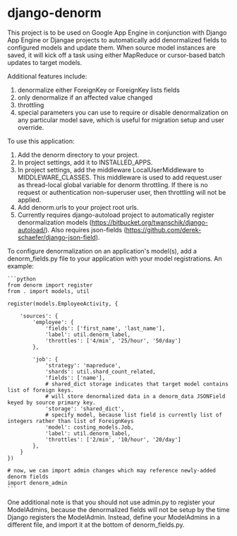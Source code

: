 # django-denorm

This project is to be used on Google App Engine in conjunction with Django App Engine or Djangae projects to automatically add denormalized fields to configured models and update them. When source model instances are saved, it will kick off a task using either MapReduce or cursor-based batch updates to target models.

Additional features include:
1) denormalize either ForeignKey or ForeignKey lists fields
2) only denormalize if an affected value changed
3) throttling
4) special parameters you can use to require or disable denormalization on any particular model save, which is useful for migration setup and user override.

To use this application:
1) Add the denorm directory to your project.
2) In project settings, add it to INSTALLED_APPS.
3) In project settings, add the middleware LocalUserMiddleware to MIDDLEWARE_CLASSES. This middleware is used to add request.user as thread-local global variable for denorm throttling. If there is no request or authentication non-superuser user, then throttling will not be applied.
4) Add denorm.urls to your project root urls.
5) Currently requires django-autoload project to automatically register denormalization models (https://bitbucket.org/twanschik/django-autoload/).
Also requires json-fields (https://github.com/derek-schaefer/django-json-field).

To configure denormalization on an application's model(s), add a denorm_fields.py file to your application with your model registrations. An example:

	```python
	from denorm import register
	from . import models, util

	register(models.EmployeeActivity, {

	    'sources': {
	        'employee': {
	            'fields': ['first_name', 'last_name'],
	            'label': util.denorm_label,
	            'throttles': ['4/min', '25/hour', '50/day']
	        },

	        'job': {
	            'strategy': 'mapreduce',
	            'shards': util.shard_count_related,
	            'fields': ['name'],
	            # shared_dict storage indicates that target model contains list of foreign keys.
	            # will store denormalized data in a denorm_data JSONField keyed by source primary key.
	            'storage': 'shared_dict',
	            # specify model, because list field is currently list of integers rather than list of ForeignKeys
    	        'model': costing_models.Job,
	            'label': util.denorm_label,
	            'throttles': ['2/min', '10/hour', '20/day']
	        },
	    }
	})

	# now, we can import admin changes which may reference newly-added denorm fields
	import denorm_admin
	```


One additional note is that you should not use admin.py to register your ModelAdmins, because the denormalized fields will not be setup by the time Django registers the ModelAdmin. Instead, define your ModelAdmins in a different file, and import it at the bottom of denorm_fields.py.
